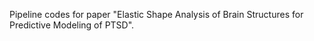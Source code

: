 Pipeline codes for paper "Elastic Shape Analysis of Brain Structures for Predictive Modeling
of PTSD". 
